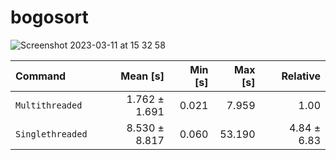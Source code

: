 # bogosort

![Screenshot 2023-03-11 at 15 32 58](https://user-images.githubusercontent.com/47790222/224490540-53baffb1-9fe5-4c69-ba1e-8402a227ff72.png)

| Command | Mean [s] | Min [s] | Max [s] | Relative |
|:---|---:|---:|---:|---:|
| `Multithreaded` | 1.762 ± 1.691 | 0.021 | 7.959 | 1.00 |
| `Singlethreaded` | 8.530 ± 8.817 | 0.060 | 53.190 | 4.84 ± 6.83 |
